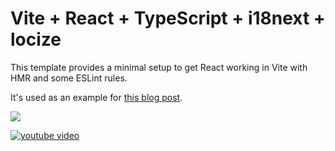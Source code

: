 # Vite + React + TypeScript + i18next + locize

This template provides a minimal setup to get React working in Vite with HMR and some ESLint rules.

It's used as an example for [this blog post](https://www.locize.com/blog/how-to-easily-add-i18n-to-your-software).

[![](https://cdn.prod.website-files.com/67a323e323a50df7f24f0a94/67c180c92f7a84b971fb5f7a_title.jpg)](https://www.locize.com/blog/how-to-easily-add-i18n-to-your-software)

[![youtube video](https://img.youtube.com/vi/37rcHVcQ6t0/0.jpg)](https://www.youtube.com/watch?v=37rcHVcQ6t0)